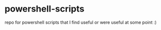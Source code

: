 # powershell-scripts

repo for powershell scripts that I find useful or were useful at some point :)